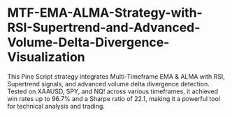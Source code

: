 # MTF-EMA-ALMA-Strategy-with-RSI-Supertrend-and-Advanced-Volume-Delta-Divergence-Visualization
This Pine Script strategy integrates Multi-Timeframe EMA &amp; ALMA with RSI, Supertrend signals, and advanced volume delta divergence detection. Tested on XAAUSD, SPY, and NQ! across various timeframes, it achieved win rates up to 96.7% and a Sharpe ratio of 22.1, making it a powerful tool for technical analysis and trading.
